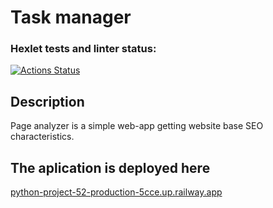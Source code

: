 # Task manager

### Hexlet tests and linter status:
[![Actions Status](https://github.com/Elenlith/python-project-52/workflows/hexlet-check/badge.svg)](https://github.com/Elenlith/python-project-52/actions)

## Description

Page analyzer is a simple web-app getting website base SEO characteristics. 

## The aplication is deployed here
<a href="python-project-52-production-5cce.up.railway.app">python-project-52-production-5cce.up.railway.app</a>
